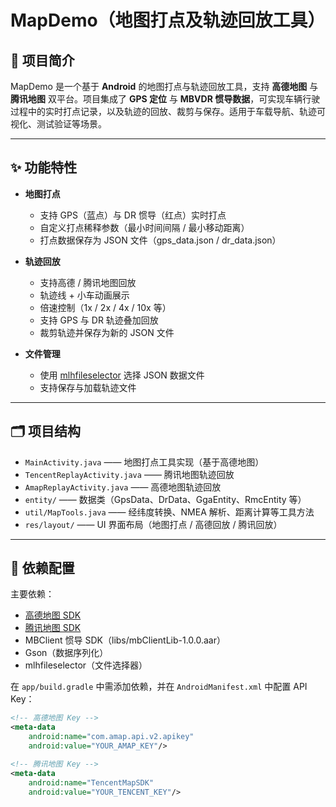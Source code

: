 # MapDemo（地图打点及轨迹回放工具）

## 📖 项目简介
MapDemo 是一个基于 **Android** 的地图打点与轨迹回放工具，支持 **高德地图** 与 **腾讯地图** 双平台。项目集成了 **GPS 定位** 与 **MBVDR 惯导数据**，可实现车辆行驶过程中的实时打点记录，以及轨迹的回放、裁剪与保存。适用于车载导航、轨迹可视化、测试验证等场景。

---

## ✨ 功能特性
- **地图打点**
  - 支持 GPS（蓝点）与 DR 惯导（红点）实时打点
  - 自定义打点稀释参数（最小时间间隔 / 最小移动距离）
  - 打点数据保存为 JSON 文件（gps_data.json / dr_data.json）

- **轨迹回放**
  - 支持高德 / 腾讯地图回放
  - 轨迹线 + 小车动画展示
  - 倍速控制（1x / 2x / 4x / 10x 等）
  - 支持 GPS 与 DR 轨迹叠加回放
  - 裁剪轨迹并保存为新的 JSON 文件

- **文件管理**
  - 使用 [mlhfileselector](https://github.com/molihuan/mlhfileselectorlib) 选择 JSON 数据文件
  - 支持保存与加载轨迹文件

---

## 🗂 项目结构
- `MainActivity.java` —— 地图打点工具实现（基于高德地图）
- `TencentReplayActivity.java` —— 腾讯地图轨迹回放
- `AmapReplayActivity.java` —— 高德地图轨迹回放
- `entity/` —— 数据类（GpsData、DrData、GgaEntity、RmcEntity 等）
- `util/MapTools.java` —— 经纬度转换、NMEA 解析、距离计算等工具方法
- `res/layout/` —— UI 界面布局（地图打点 / 高德回放 / 腾讯回放）

---

## 🔧 依赖配置
主要依赖：
- [高德地图 SDK](https://lbs.amap.com/api/android-sdk/summary)
- [腾讯地图 SDK](https://lbs.qq.com/mobile/androidMapSDK/developerGuide/androidSummary)
- MBClient 惯导 SDK（libs/mbClientLib-1.0.0.aar）
- Gson（数据序列化）
- mlhfileselector（文件选择器）

在 `app/build.gradle` 中需添加依赖，并在 `AndroidManifest.xml` 中配置 API Key：

```xml
<!-- 高德地图 Key -->
<meta-data
    android:name="com.amap.api.v2.apikey"
    android:value="YOUR_AMAP_KEY"/>

<!-- 腾讯地图 Key -->
<meta-data
    android:name="TencentMapSDK"
    android:value="YOUR_TENCENT_KEY"/>

